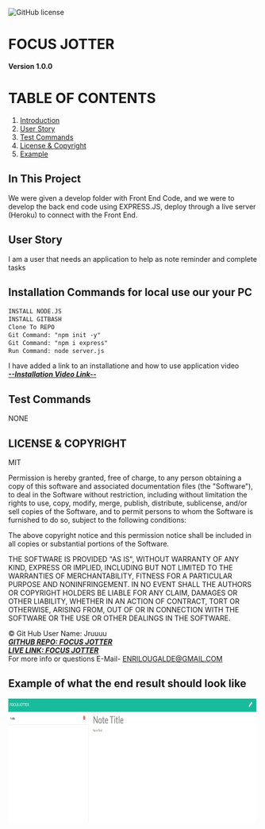 ![GitHub license](https://img.shields.io/badge/license-MIT-blue.svg)
# FOCUS JOTTER
**Version 1.0.0**
# TABLE OF CONTENTS
1. [Introduction](#introduction)
2. [User Story](#user)
3. [Test Commands](#test)
4. [License & Copyright](#license)
5. [Example](#example)

## In This Project <a name="introduction"></a> 
We were given a develop folder with Front End Code, and we were to develop the back end code using EXPRESS.JS, deploy through a live server (Heroku) to connect with the Front End.
## User Story <a name="user"></a>
I am a user that needs an application to help as note reminder and complete tasks
## Installation Commands for local use our your PC <a name="installation"></a>  
    
    INSTALL NODE.JS
    INSTALL GITBASH
    Clone To REPO
    Git Command: "npm init -y"
    Git Command: "npm i express"
    Run Command: node server.js


I have added a link to an installatione and how to use application video
<br>
<a href="https://drive.google.com/file/d/1bNfNSQGOZoaaS0R4tUz08SCuInfkUiQB/view">***--Installation Video Link--***</a>
<br>

## Test Commands <a name="test"></a>
NONE

## LICENSE & COPYRIGHT <a name="license"></a>
MIT


Permission is hereby granted, free of charge, to any person obtaining a copy
of this software and associated documentation files (the "Software"), to deal
in the Software without restriction, including without limitation the rights
to use, copy, modify, merge, publish, distribute, sublicense, and/or sell
copies of the Software, and to permit persons to whom the Software is
furnished to do so, subject to the following conditions:

The above copyright notice and this permission notice shall be included in
all copies or substantial portions of the Software.

THE SOFTWARE IS PROVIDED "AS IS", WITHOUT WARRANTY OF ANY KIND, EXPRESS OR
IMPLIED, INCLUDING BUT NOT LIMITED TO THE WARRANTIES OF MERCHANTABILITY,
FITNESS FOR A PARTICULAR PURPOSE AND NONINFRINGEMENT. IN NO EVENT SHALL THE
AUTHORS OR COPYRIGHT HOLDERS BE LIABLE FOR ANY CLAIM, DAMAGES OR OTHER
LIABILITY, WHETHER IN AN ACTION OF CONTRACT, TORT OR OTHERWISE, ARISING FROM,
OUT OF OR IN CONNECTION WITH THE SOFTWARE OR THE USE OR OTHER DEALINGS IN
THE SOFTWARE.



&copy; Git Hub User Name: Jruuuu
<br>
<a href="https://github.com/Jruuuu/focusjotter">***GITHUB REPO: FOCUS JOTTER***</a>
<br>
<a href="https://focusjotter.herokuapp.com/">***LIVE LINK: FOCUS JOTTER***</a>
<br>
For more info or questions E-Mail- ENRILOUGALDE@GMAIL.COM

## Example of what the end result should look like <a name="example"></a>

  <img src="public\media\images\FOCUS JOTTER SCREENSHOT.JPG" alt="FOCUS JOTTER HTML SCREENSHOT" width="500px" height="250px"/>
  
  
  
  
  
  
  
  


